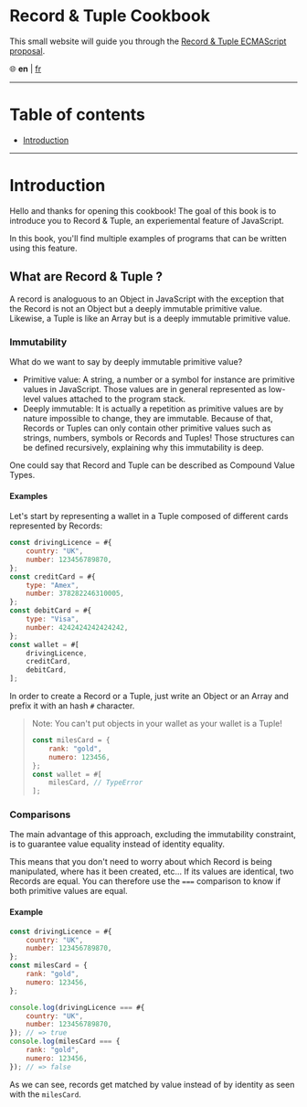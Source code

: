 # Record & Tuple Cookbook

This small website will guide you through the [Record & Tuple ECMAScript proposal][rt].

🌐 **en** | [fr]

[rt]: https://github.com/tc39/proposal-record-tuple
[fr]: ./fr.html

---

# Table of contents

- [Introduction](#introduction)

---

# Introduction

Hello and thanks for opening this cookbook! The goal of this book is to introduce you to Record & Tuple, an experiemental feature of JavaScript.

In this book, you'll find multiple examples of programs that can be written using this feature.

## What are Record & Tuple ?

A record is analoguous to an Object in JavaScript with the exception that the Record is not an Object but a deeply immutable primitive value.
Likewise, a Tuple is like an Array but is a deeply immutable primitive value.

### Immutability

What do we want to say by deeply immutable primitive value?

- Primitive value: A string, a number or a symbol for instance are primitive values in JavaScript. Those values are in general represented as low-level values attached to the program stack.
- Deeply immutable: It is actually a repetition as primitive values are by nature impossible to change, they are immutable. Because of that, Records or Tuples can only contain other primitive values such as strings, numbers, symbols or Records and Tuples! Those structures can be defined recursively, explaining why this immutability is deep.

One could say that Record and Tuple can be described as Compound Value Types.

#### Examples

Let's start by representing a wallet in a Tuple composed of different cards represented by Records:

```js
const drivingLicence = #{
    country: "UK",
    number: 123456789870,
};
const creditCard = #{
    type: "Amex",
    number: 378282246310005,
};
const debitCard = #{
    type: "Visa",
    number: 4242424242424242,
};
const wallet = #[
    drivingLicence,
    creditCard,
    debitCard,
];
```

In order to create a Record or a Tuple, just write an Object or an Array and prefix it with an hash `#` character.

> Note: You can't put objects in your wallet as your wallet is a Tuple!
>
> ```js
> const milesCard = {
>     rank: "gold",
>     numero: 123456,
> };
> const wallet = #[
>     milesCard, // TypeError
> ];
> ```

### Comparisons

The main advantage of this approach, excluding the immutability constraint, is to guarantee value equality instead of identity equality.

This means that you don't need to worry about which Record is being manipulated, where has it been created, etc... If its values are identical, two Records are equal. You can therefore use the `===` comparison to know if both primitive values are equal.

#### Example

```js
const drivingLicence = #{
    country: "UK",
    number: 123456789870,
};
const milesCard = {
    rank: "gold",
    numero: 123456,
};

console.log(drivingLicence === #{
    country: "UK",
    number: 123456789870,
}); // => true
console.log(milesCard === {
    rank: "gold",
    numero: 123456,
}); // => false
```

As we can see, records get matched by value instead of by identity as seen with the `milesCard`.
